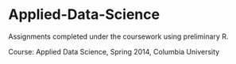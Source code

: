 Applied-Data-Science
====================

Assignments completed under the coursework using preliminary R.

Course: Applied Data Science, Spring 2014, Columbia University
